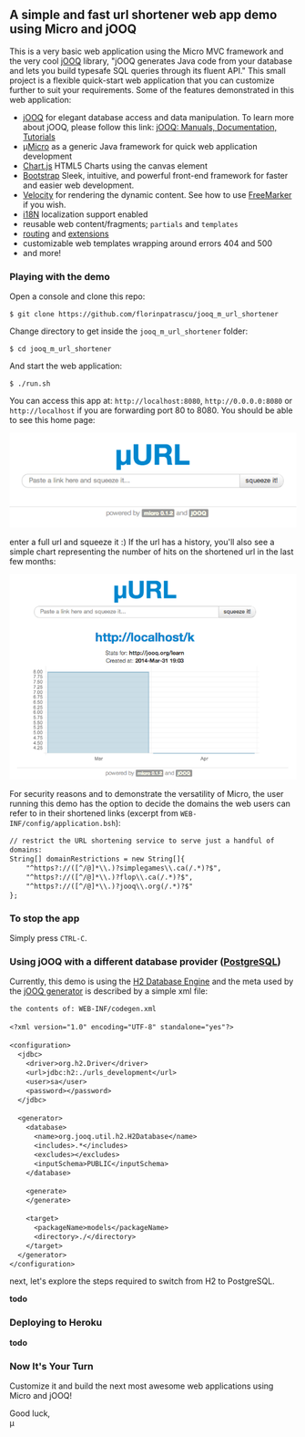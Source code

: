 ## A simple and fast url shortener web app demo using Micro and jOOQ

This is a very basic web application using the Micro MVC framework and the very cool [jOOQ](http://http://www.jooq.org/) library, "jOOQ generates Java code from your database and lets you build typesafe SQL queries through its fluent API." This small project is a flexible quick-start web application that you can customize further to suit your requirements. Some of the features demonstrated in this web application:

  - [jOOQ](http://http://www.jooq.org/) for elegant database access and data manipulation. To learn more about jOOQ, please follow this link: [jOOQ: Manuals, Documentation, Tutorials](http://www.jooq.org/learn)
  - µ[Micro](http://micro.simplegames.ca) as a generic Java framework for quick web application development
  - [Chart.js](http://chartjs.org) HTML5 Charts using the canvas element
  - [Bootstrap](http://getbootstrap.com/2.3.2/) Sleek, intuitive, and powerful front-end framework for faster and easier web development.
  - [Velocity](http://micro-docs.simplegames.ca/views/engines.md#Velocity) for rendering the dynamic content. See how to use [FreeMarker](http://micro-docs.simplegames.ca/views/engines.md#Freemarker) if you wish.
  - [i18N](http://micro-docs.simplegames.ca/internationalization.md) localization support enabled
  - reusable web content/fragments; `partials` and `templates`
  - [routing](http://micro-docs.simplegames.ca/routing.md/) and [extensions](http://micro-docs.simplegames.ca/extensions.md/)
  - customizable web templates wrapping around errors 404 and 500
  - and more!

### Playing with the demo

Open a console and clone this repo:

    $ git clone https://github.com/florinpatrascu/jooq_m_url_shortener

Change directory to get inside the `jooq_m_url_shortener` folder:

    $ cd jooq_m_url_shortener

And start the web application:

    $ ./run.sh

You can access this app at: `http://localhost:8080`, `http://0.0.0.0:8080` or `http://localhost` if you are forwarding port 80 to 8080. You should be able to see this home page:

![](images/demo_m_jooq_1.png)

enter a full url and squeeze it :) If the url has a history, you'll also see a simple chart representing the number of hits on the shortened url in the last few months:

![](images/demo_m_jooq_2.png)

For security reasons and to demonstrate the versatility of Micro, the user running this demo has the option to decide the domains the web users can refer to in their shortened links (excerpt from `WEB-INF/config/application.bsh`):

    // restrict the URL shortening service to serve just a handful of domains:
    String[] domainRestrictions = new String[]{
        "^https?://([^/@]*\\.)?simplegames\\.ca(/.*)?$",
        "^https?://([^/@]*\\.)?flop\\.ca(/.*)?$",
        "^https?://([^/@]*\\.)?jooq\\.org(/.*)?$"
    };


### To stop the app

Simply press `CTRL-C`.

### Using jOOQ with a different database provider ([PostgreSQL](http://www.postgresql.org/))
Currently, this demo is using the [H2 Database Engine](http://www.h2database.com/html/main.html) and the meta used by the [jOOQ generator](http://www.jooq.org/doc/3.3/manual/code-generation/) is described by a simple xml file: 

    the contents of: WEB-INF/codegen.xml

    <?xml version="1.0" encoding="UTF-8" standalone="yes"?>

    <configuration>
      <jdbc>
        <driver>org.h2.Driver</driver>
        <url>jdbc:h2:./urls_development</url>
        <user>sa</user>
        <password></password>
      </jdbc>

      <generator>
        <database>
          <name>org.jooq.util.h2.H2Database</name>
          <includes>.*</includes>
          <excludes></excludes>
          <inputSchema>PUBLIC</inputSchema>
        </database>

        <generate>
        </generate>

        <target>
          <packageName>models</packageName>
          <directory>./</directory>
        </target>
      </generator>
    </configuration>
    
next, let's explore the steps required to switch from H2 to PostgreSQL.



**todo**

### Deploying to Heroku

**todo**

### Now It's Your Turn
Customize it and build the next most awesome web applications using Micro and jOOQ!

Good luck,  
µ
